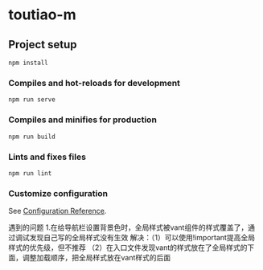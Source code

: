 # toutiao-m

## Project setup
```
npm install
```

### Compiles and hot-reloads for development
```
npm run serve
```

### Compiles and minifies for production
```
npm run build
```

### Lints and fixes files
```
npm run lint
```

### Customize configuration
See [Configuration Reference](https://cli.vuejs.org/config/).

遇到的问题
1.在给导航栏设置背景色时，全局样式被vant组件的样式覆盖了，通过调试发现自己写的全局样式没有生效
解决：（1）可以使用!important提高全局样式的优先级，但不推荐
     （2）在入口文件发现vant的样式放在了全局样式的下面，调整加载顺序，把全局样式放在vant样式的后面